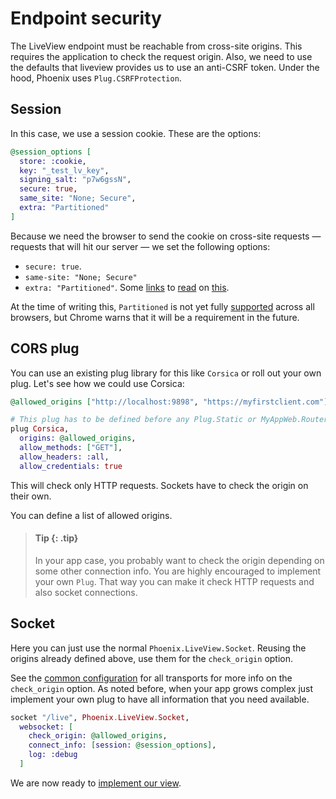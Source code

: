 # Endpoint security

The LiveView endpoint must be reachable from cross-site origins. This requires the application to check the request
origin. Also, we need to use the defaults that liveview provides us to use an anti-CSRF token. Under the hood, Phoenix
uses `Plug.CSRFProtection`.

## Session

In this case, we use a session cookie. These are the options:

```elixir
@session_options [
  store: :cookie,
  key: "_test_lv_key",
  signing_salt: "p7w6gssN",
  secure: true,
  same_site: "None; Secure",
  extra: "Partitioned"
]
```

Because we need the browser to send the cookie on cross-site requests — requests that will hit our server — we set the
following options: 

- `secure: true`. 
- `same-site: "None; Secure"`
- `extra: "Partitioned"`. Some [links][1] to [read][2] on [this][3].

At the time of writing this, `Partitioned` is not yet fully [supported][4] across all browsers, but Chrome warns that it will
be a requirement in the future.

## CORS plug

You can use an existing plug library for this like `Corsica` or roll out your own plug. Let's see how we could use Corsica:

```elixir
@allowed_origins ["http://localhost:9898", "https://myfirstclient.com"]

# This plug has to be defined before any Plug.Static or MyAppWeb.Router
plug Corsica, 
  origins: @allowed_origins,
  allow_methods: ["GET"],
  allow_headers: :all,
  allow_credentials: true
```

This will check only HTTP requests. Sockets have to check the origin on their own.

You can define a list of allowed origins. 

> #### Tip {: .tip}
>
> In your app case, you probably want to check the origin depending on some other connection info. You are highly
> encouraged to implement your own `Plug`. That way you can make it check HTTP requests and also socket connections.   

## Socket

Here you can just use the normal `Phoenix.LiveView.Socket`. Reusing the origins already defined above, use them for the 
`check_origin` option.

See the [common configuration][5] for all transports for more info on the `check_origin` option. As noted before, when
your app grows complex just implement your own plug to have all information that you need available.

```elixir
socket "/live", Phoenix.LiveView.Socket,
  websocket: [
    check_origin: @allowed_origins,
    connect_info: [session: @session_options],
    log: :debug
  ]
```

We are now ready to [implement our view](view.html).


[1]: https://developer.mozilla.org/en-US/docs/Web/HTTP/Headers/Set-Cookie#partitioned
[2]: https://developer.mozilla.org/en-US/docs/Web/Privacy/Privacy_sandbox/Partitioned_cookies
[3]: https://developers.google.com/privacy-sandbox/cookies/chips
[4]: https://developer.mozilla.org/en-US/docs/Web/Privacy/Privacy_sandbox/Partitioned_cookies#browser_compatibility
[5]: https://hexdocs.pm/phoenix/Phoenix.Endpoint.html#socket/3-common-configuration
